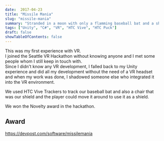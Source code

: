 ```yaml
---
date:  2017-04-23
title: "Missile Mania"
slug: "missile-mania"
summary: "Stranded in a moon with only a flamming baseball bat and a shield to defend yourself from alien missiles!"
tags: ["Unity", "C#", "VR", "HTC Vive", "HTC Puck"]
draft: false
showTableOfContents: false
---
```


This was my first experience with VR.  
I joined the Seattle VR Hackathon without knowing anyone and I met some people whom I still keep in touch with.  
Since I didn't know any VR development, I falled back to my Unity experience and did all my development without the need of a VR headset and when my work was done, I shadowed someone else who integrated it into the VR environment.  

We used HTC Vive Trackers to track our baseball bat and also a chair that was our shield and the player could move it around to use it as a shield.  

We won the Novelty award in the hackathon.

## Award
https://devpost.com/software/missilemania